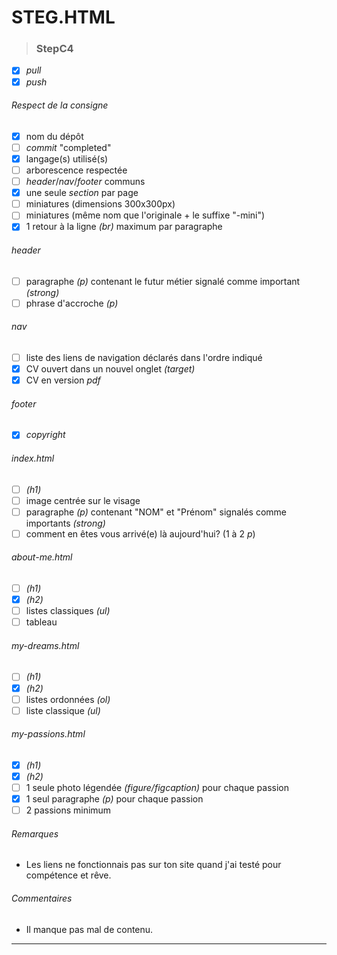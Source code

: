 # STEG.HTML

>### StepC4
- [x] *pull*
- [x] *push*
###### *Respect de la consigne*
- [x] nom du dépôt
- [ ] *commit* "completed"
- [x] langage(s) utilisé(s)
- [ ] arborescence respectée
- [ ] *header*/*nav*/*footer* communs
- [x] une seule *section* par page
- [ ] miniatures (dimensions 300x300px)
- [ ] miniatures (même nom que l'originale + le suffixe "-mini")
- [x] 1 retour à la ligne *(br)* maximum par paragraphe
###### *header*
- [ ] paragraphe *(p)* contenant le futur métier signalé comme important *(strong)*
- [ ] phrase d'accroche *(p)*
###### *nav*
- [ ] liste des liens de navigation déclarés dans l'ordre indiqué
- [x] CV ouvert dans un nouvel onglet *(target)*
- [x] CV en version *pdf*
###### *footer*
- [x] *copyright*
###### *index.html*
- [ ] *(h1)*
- [ ] image centrée sur le visage
- [ ] paragraphe *(p)* contenant "NOM" et "Prénom" signalés comme importants *(strong)*
- [ ] comment en êtes vous arrivé(e) là aujourd'hui? (1 à 2 *p*)
###### *about-me.html*
- [ ] *(h1)*
- [x] *(h2)*
- [ ] listes classiques *(ul)*
- [ ] tableau
###### *my-dreams.html*
- [ ] *(h1)*
- [x] *(h2)*
- [ ] listes ordonnées *(ol)*
- [ ] liste classique *(ul)*
###### *my-passions.html*
- [x] *(h1)*
- [x] *(h2)*
- [ ] 1 seule photo légendée *(figure/figcaption)* pour chaque passion
- [x] 1 seul paragraphe *(p)* pour chaque passion
- [ ] 2 passions minimum
###### *Remarques*
- Les liens ne fonctionnais pas sur ton site quand j'ai testé pour compétence et rêve.
###### *Commentaires*
- Il manque pas mal de contenu.
---